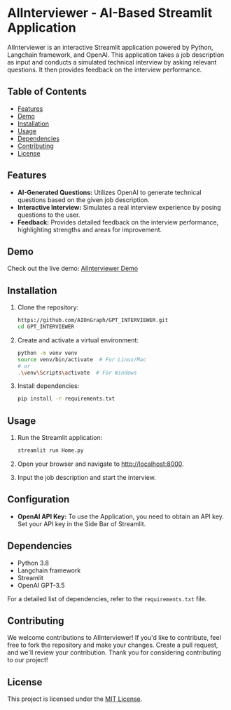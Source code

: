 # AIInterviewer - AI-Based Streamlit Application

AIInterviewer is an interactive Streamlit application powered by Python, Langchain framework, and OpenAI. This application takes a job description as input and conducts a simulated technical interview by asking relevant questions. It then provides feedback on the interview performance.

## Table of Contents

- [Features](#features)
- [Demo](#demo)
- [Installation](#installation)
- [Usage](#usage)
- [Dependencies](#dependencies)
- [Contributing](#contributing)
- [License](#license)

## Features

- **AI-Generated Questions:** Utilizes OpenAI to generate technical questions based on the given job description.
- **Interactive Interview:** Simulates a real interview experience by posing questions to the user.
- **Feedback:** Provides detailed feedback on the interview performance, highlighting strengths and areas for improvement.

## Demo

Check out the live demo: [AIInterviewer Demo](https://ainterviewer.streamlit.app/)

## Installation

1. Clone the repository:

    ```bash
    https://github.com/AIOnGraph/GPT_INTERVIEWER.git
    cd GPT_INTERVIEWER
    ```

2. Create and activate a virtual environment:

    ```bash
    python -m venv venv
    source venv/bin/activate  # For Linux/Mac
    # or
    .\venv\Scripts\activate  # For Windows
    ```

3. Install dependencies:

    ```bash
    pip install -r requirements.txt
    ```

## Usage

1. Run the Streamlit application:

    ```bash
    streamlit run Home.py
    ```

2. Open your browser and navigate to [http://localhost:8000](http://localhost:8000).

3. Input the job description and start the interview.

## Configuration

- **OpenAI API Key:** To use the Application, you need to obtain an API key. Set your API key in the Side Bar of Streamlit.

## Dependencies

- Python 3.8
- Langchain framework
- Streamlit
- OpenAI GPT-3.5

For a detailed list of dependencies, refer to the `requirements.txt` file.

## Contributing

We welcome contributions to AIInterviewer! If you'd like to contribute, feel free to fork the repository and make your changes. Create a pull request, and we'll review your contribution. Thank you for considering contributing to our project!
## License

This project is licensed under the [MIT License](LICENSE).
